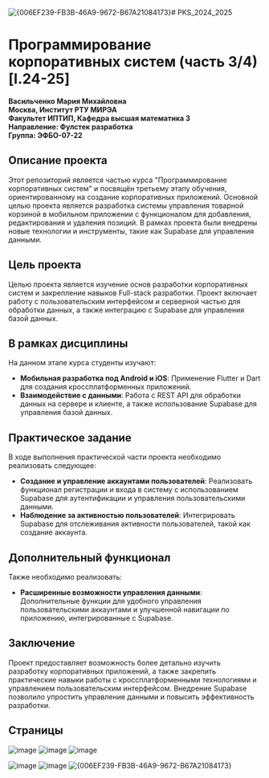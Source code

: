 ![{006EF239-FB3B-46A9-9672-B67A21084173}](https://github.com/user-attachments/assets/e9129201-a11e-4b83-b108-c64541ced182)# PKS_2024_2025  
# Программирование корпоративных систем (часть 3/4) [I.24-25]

**Васильченко Мария Михайловна**  
**Москва, Институт РТУ МИРЭА**  
**Факультет ИПТИП, Кафедра высшая математика 3**  
**Направление: Фулстек разработка**  
**Группа: ЭФБО-07-22**

## Описание проекта

Этот репозиторий является частью курса "Программирование корпоративных систем" и посвящён третьему этапу обучения, ориентированному на создание корпоративных приложений. Основной целью проекта является разработка системы управления товарной корзиной в мобильном приложении с функционалом для добавления, редактирования и удаления позиций. В рамках проекта были внедрены новые технологии и инструменты, такие как Supabase для управления данными.

## Цель проекта

Целью проекта является изучение основ разработки корпоративных систем и закрепление навыков Full-stack разработки. Проект включает работу с пользовательским интерфейсом и серверной частью для обработки данных, а также интеграцию с Supabase для управления базой данных.

## В рамках дисциплины

На данном этапе курса студенты изучают:

- **Мобильная разработка под Android и iOS**: Применение Flutter и Dart для создания кроссплатформенных приложений.
- **Взаимодействие с данными**: Работа с REST API для обработки данных на сервере и клиенте, а также использование Supabase для управления базой данных.

## Практическое задание

В ходе выполнения практической части проекта необходимо реализовать следующее:

- **Создание и управление аккаунтами пользователей**: Реализовать функционал регистрации и входа в систему с использованием Supabase для аутентификации и управления пользовательскими данными.
- **Наблюдение за активностью пользователей**: Интегрировать Supabase для отслеживания активности пользователей, такой как создание аккаунта. 

## Дополнительный функционал

Также необходимо реализовать:

- **Расширенные возможности управления данными**: Дополнительные функции для удобного управления пользовательскими аккаунтами и улучшенной навигации по приложению, интегрированные с Supabase.

## Заключение

Проект предоставляет возможность более детально изучить разработку корпоративных приложений, а также закрепить практические навыки работы с кроссплатформенными технологиями и управлением пользовательским интерфейсом. Внедрение Supabase позволило упростить управление данными и повысить эффективность разработки.

## Страницы 
![image](https://github.com/user-attachments/assets/fa0ab77b-3751-4259-8051-74893731413f)
![image](https://github.com/user-attachments/assets/107ec4f9-7fbf-4beb-a305-17d4f8dc21a0)
![image](https://github.com/user-attachments/assets/2c9bc370-7ade-4d11-9f7e-2ea96a769ad5)

![image](https://github.com/user-attachments/assets/1d4f4a13-e713-49ed-8e56-50daa83b0a8b)
![image](https://github.com/user-attachments/assets/0034b6af-416c-4300-ba29-79d762a6dce8)
![{006EF239-FB3B-46A9-9672-B67A21084173}](https://github.com/user-attachments/assets/c803e477-4b8b-435d-8dcb-716e7088bcd0)

